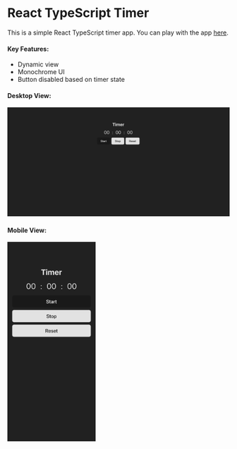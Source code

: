 # React TypeScript Timer

This is a simple React TypeScript timer app. You can play with the app [here](https://johnlowie4.github.io/simple-react-typescript-timer/).

#### Key Features:

- Dynamic view
- Monochrome UI
- Button disabled based on timer state

#### Desktop View:

<img src="/src/assets/desktop-view.png" width="600"/>

#### Mobile View:

<img src="/src/assets/mobile-view.png" width="200"/>
